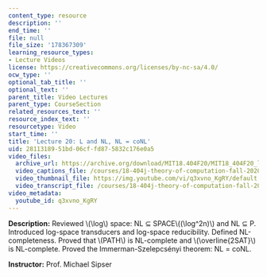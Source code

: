 ```yaml
---
content_type: resource
description: ''
end_time: ''
file: null
file_size: '178367309'
learning_resource_types:
- Lecture Videos
license: https://creativecommons.org/licenses/by-nc-sa/4.0/
ocw_type: ''
optional_tab_title: ''
optional_text: ''
parent_title: Video Lectures
parent_type: CourseSection
related_resources_text: ''
resource_index_text: ''
resourcetype: Video
start_time: ''
title: 'Lecture 20: L and NL, NL = coNL'
uid: 28113189-51bd-06cf-fd87-5832c176e0a5
video_files:
  archive_url: https://archive.org/download/MIT18.404F20/MIT18_404F20_lec20_300k.mp4
  video_captions_file: /courses/18-404j-theory-of-computation-fall-2020/e3fd9e52a02c5f88aac8978bca9effef_q3xvno_KgRY.vtt
  video_thumbnail_file: https://img.youtube.com/vi/q3xvno_KgRY/default.jpg
  video_transcript_file: /courses/18-404j-theory-of-computation-fall-2020/38bae2468b75d4c9148d4bcf3c1c6138_q3xvno_KgRY.pdf
video_metadata:
  youtube_id: q3xvno_KgRY
---
```


**Description:** Reviewed \\(\\log\\) space: NL ⊆ SPACE\\((\\log^2n)\\) and NL ⊆ P. Introduced log-space transducers and log-space reducibility. Defined NL-completeness. Proved that \\(PATH\\) is NL-complete and \\(\\overline{2SAT}\\) is NL-complete. Proved the Immerman-Szelepcsényi theorem: NL = coNL.

**Instructor:** Prof. Michael Sipser

